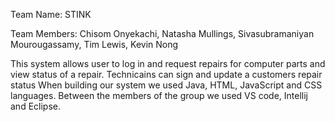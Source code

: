 Team Name: STINK

Team Members: Chisom Onyekachi, Natasha Mullings, Sivasubramaniyan Mourougassamy, Tim Lewis, Kevin Nong

This system allows user to log in and request repairs for computer parts and view status of a repair. Technicains can sign and update a customers repair status When building our system we used Java, HTML, JavaScript and CSS languages. Between the members of the group we used VS code, Intellij and Eclipse.
